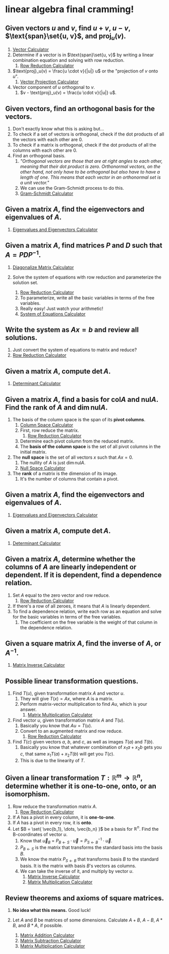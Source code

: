 # linear algebra final cramming!

## Given vectors $u$ and $v$, find $u + v$, $u - v$, $\text{span}\set{u, v}$, and $\text{proj}_u(v)$.

1. [Vector Calculator](https://www.emathhelp.net/en/calculators/linear-algebra/vector-calculator/)
2. Determine if a vector is in $\text{span}\set{u, v}$ by writing a linear combination equation and solving with row reduction.
   1. [Row Reduction Calculator](https://www.emathhelp.net/en/calculators/linear-algebra/reduced-row-echelon-form-rref-calculator/)
3. $\text{proj}_u(v) = \frac{u \cdot v}{|u|} u$ or the "projection of $v$ onto $u$".
   1. [Vector Projection Calculator](https://www.emathhelp.net/en/calculators/linear-algebra/vector-projection-calculator/)
4. Vector component of $u$ orthogonal to $v$.
   1. $v - \text{proj}_u(v) = \frac{u \cdot v}{|u|} u$.

## Given vectors, find an orthogonal basis for the vectors.

1. Don't exactly know what this is asking but...
2. To check if a set of vectors is orthogonal, check if the dot products of all the vectors with each other are $0$.
3. To check if a matrix is orthogonal, check if the dot products of all the columns with each other are $0$.
4. Find an orthogonal basis.
   1. *"Orthogonal vectors are those that are at right angles to each other, meaning that their dot product is zero. Orthonormal vectors, on the other hand, not only have to be orthogonal but also have to have a length of one. This means that each vector in an orthonormal set is a unit vector."*
   2. We can use the Gram-Schmidt process to do this.
   3. [Gram-Schmidt Calculator](https://www.emathhelp.net/en/calculators/linear-algebra/gram-schmidt-calculator/)

## Given a matrix $A$, find the eigenvectors and eigenvalues of $A$.

1. [Eigenvalues and Eigenvectors Calculator](https://www.emathhelp.net/en/calculators/linear-algebra/eigenvalue-and-eigenvector-calculator/)

## Given a matrix $A$, find matrices $P$ and $D$ such that $A = PDP^{-1}$.

1. [Diagonalize Matrix Calculator](https://www.emathhelp.net/en/calculators/linear-algebra/diagonalize-matrix-calculator/)

1. Solve the system of equations with row reduction and parameterize the solution set.
   1. [Row Reduction Calculator](https://www.emathhelp.net/en/calculators/linear-algebra/reduced-row-echelon-form-rref-calculator/)
   2. To parameterize, write all the basic variables in terms of the free variables.
   3. Really easy! Just watch your arithmetic!
   4. [System of Equations Calculator](https://matrixcalc.org/slu.html)

## Write the system as $Ax = b$ and review all solutions.

1. Just convert the system of equations to matrix and reduce?
2. [Row Reduction Calculator](https://www.emathhelp.net/en/calculators/linear-algebra/reduced-row-echelon-form-rref-calculator/)

## Given a matrix $A$, compute $\det A$.

1. [Determinant Calculator](https://www.emathhelp.net/en/calculators/linear-algebra/matrix-determinant-calculator/)

## Given a matrix $A$, find a basis for $\text{col}A$ and $\text{nul} A$. Find the rank of $A$ and $\dim \text{nul} A$.

1. The basis of the column space is the span of its **pivot columns**.
   1. [Column Space Calculator](https://www.emathhelp.net/en/calculators/linear-algebra/column-space-calculator/)
   2. First, row reduce the matrix.
      1. [Row Reduction Calculator](https://www.emathhelp.net/en/calculators/linear-algebra/reduced-row-echelon-form-rref-calculator/)
   3. Determine each pivot column from the reduced matrix.
   4. The **basis of the column space** is the set of all pivot columns in the initial matrix.
2. The **null space** is the set of all vectors $x$ such that $Ax = 0$.
   1. The nullity of $A$ is just $\dim \text{nul} A$.
   2. [Null Space Calculator](https://www.emathhelp.net/en/calculators/linear-algebra/null-space-calculator/)
3. The **rank** of a matrix is the dimension of its image.
   1. It's the number of columns that contain a pivot.

## Given a matrix $A$, find the eigenvectors and eigenvalues of $A$.

1. [Eigenvalues and Eigenvectors Calculator](https://www.emathhelp.net/en/calculators/linear-algebra/eigenvalue-and-eigenvector-calculator/)

## Given a matrix $A$, compute $\det A$.

1. [Determinant Calculator](https://www.emathhelp.net/en/calculators/linear-algebra/matrix-determinant-calculator/)

## Given a matrix $A$, determine whether the columns of $A$ are linearly independent or dependent. If it is dependent, find a dependence relation.

1. Set $A$ equal to the zero vector and row reduce.
   1. [Row Reduction Calculator](https://www.emathhelp.net/en/calculators/linear-algebra/reduced-row-echelon-form-rref-calculator/)
2. If there's a row of all zeroes, it means that $A$ is linearly dependent.
3. To find a dependence relation, write each row as an equation and solve for the basic variables in terms of the free variables. 
   1. The coefficient on the free variable is the weight of that column in the dependence relation.

## Given a square matrix $A$, find the inverse of $A$, or $A^{-1}$.

1. [Matrix Inverse Calculator](https://www.emathhelp.net/en/calculators/linear-algebra/inverse-of-matrix-calculator/)

## Possible linear transformation questions.
1. Find $T(u)$, given transformation matrix $A$ and vector $u$.
   1. They will give $T(x) = Ax$, where $A$ is a matrix.
   2. Perform matrix-vector multiplication to find $Au$, which is your answer.
      1. [Matrix Multiplication Calculator](https://www.emathhelp.net/en/calculators/linear-algebra/matrix-multiplication-calculator/)
2. Find vector $u$, given transformation matrix $A$ and $T(u)$.
   1. Basically you know that $Au = T(u)$.
   2. Convert to an augmented matrix and row reduce.
      1. [Row Reduction Calculator](https://www.emathhelp.net/en/calculators/linear-algebra/reduced-row-echelon-form-rref-calculator/)
3. Find $T(c)$ given vectors $a$, $b$, and $c$, as well as images $T(a)$ and $T(b)$.
   1. Basically you know that whatever combination of $x_1a + x_2b$ gets you $c$, that same $x_1T(a) + x_2T(b)$ will get you $T(c)$.
   2. This is due to the linearity of $T$.

## Given a linear transformation $T: \mathbb{R}^m \rightarrow \mathbb{R}^n$, determine whether it is one-to-one, onto, or an isomorphism.

1. Row reduce the transformation matrix $A$.
   1. [Row Reduction Calculator](https://www.emathhelp.net/en/calculators/linear-algebra/reduced-row-echelon-form-rref-calculator/)
2. If $A$ has a pivot in every column, it is **one-to-one**.
3. If $A$ has a pivot in every row, it is **onto**.
4. Let $B = \set{ \vec{b_1}, \dots, \vec{b_n} }$ be a basis for $\mathbb{R}^n$. Find the B-coordinates of vector $u$.
   1. Know that $\vec{u}_B$ = $P_{B \leftarrow S} \cdot \vec{u} = P_{S \leftarrow B}^{-1} \cdot \vec{u}$.
   2. $P_{B \leftarrow S}$ is the matrix that transforms the standard basis into the basis $B$.
   3. We know the matrix $P_{S \leftarrow B}$ that transforms basis $B$ to the standard basis. It is the matrix with basis $B$'s vectors as columns. 
   4. We can take the inverse of it, and multiply by vector $u$.
      1. [Matrix Inverse Calculator](https://www.emathhelp.net/en/calculators/linear-algebra/inverse-of-matrix-calculator/)
      2. [Matrix Multiplication Calculator](https://www.emathhelp.net/en/calculators/linear-algebra/matrix-multiplication-calculator/)

## Review theorems and axioms of square matrices.

1. **No idea what this means.** Good luck!

1. Let $A$ and $B$ be matrices of some dimensions. Calculate $A + B$, $A - B$, $A*B$, and $B*A$, if possible.
   1. [Matrix Addition Calculator](https://www.emathhelp.net/en/calculators/linear-algebra/matrix-addition-calculator/)
   2. [Matrix Subtraction Calculator](https://www.emathhelp.net/en/calculators/linear-algebra/matrix-subtraction-calculator/)
   3. [Matrix Multiplication Calculator](https://www.emathhelp.net/en/calculators/linear-algebra/matrix-multiplication-calculator/)
